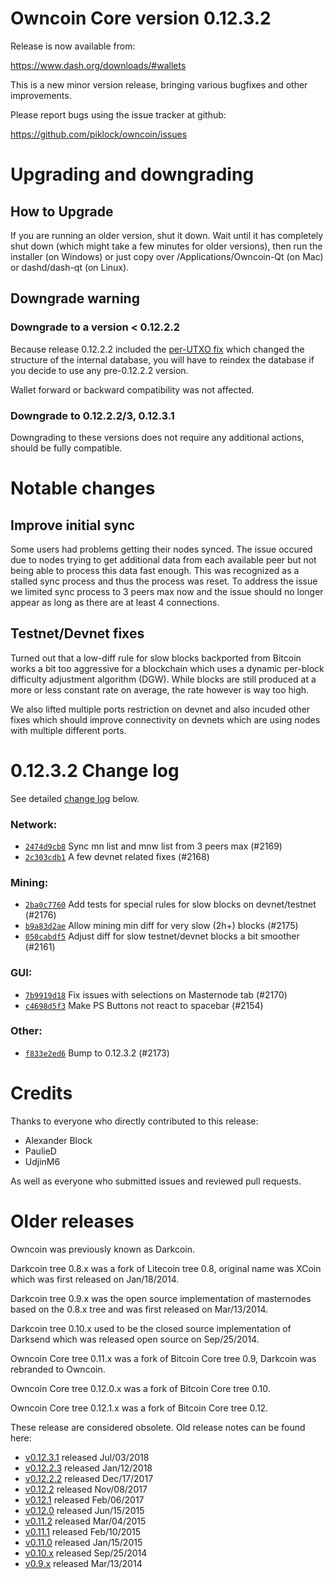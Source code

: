 Owncoin Core version 0.12.3.2
==========================

Release is now available from:

  <https://www.dash.org/downloads/#wallets>

This is a new minor version release, bringing various bugfixes and other
improvements.

Please report bugs using the issue tracker at github:

  <https://github.com/piklock/owncoin/issues>


Upgrading and downgrading
=========================

How to Upgrade
--------------

If you are running an older version, shut it down. Wait until it has completely
shut down (which might take a few minutes for older versions), then run the
installer (on Windows) or just copy over /Applications/Owncoin-Qt (on Mac) or
dashd/dash-qt (on Linux).

Downgrade warning
-----------------

### Downgrade to a version < 0.12.2.2

Because release 0.12.2.2 included the [per-UTXO fix](release-notes/dash/release-notes-0.12.2.2.md#per-utxo-fix)
which changed the structure of the internal database, you will have to reindex
the database if you decide to use any pre-0.12.2.2 version.

Wallet forward or backward compatibility was not affected.

### Downgrade to 0.12.2.2/3, 0.12.3.1

Downgrading to these versions does not require any additional actions, should be
fully compatible.


Notable changes
===============

Improve initial sync
--------------------

Some users had problems getting their nodes synced. The issue occured due to nodes trying to
get additional data from each available peer but not being able to process this data fast enough.
This was recognized as a stalled sync process and thus the process was reset. To address the issue
we limited sync process to 3 peers max now and the issue should no longer appear as long as there
are at least 4 connections.

Testnet/Devnet fixes
--------------------

Turned out that a low-diff rule for slow blocks backported from Bitcoin works a bit too aggressive for
a blockchain which uses a dynamic per-block difficulty adjustment algorithm (DGW). While blocks are still
produced at a more or less constant rate on average, the rate however is way too high.

We also lifted multiple ports restriction on devnet and also incuded other fixes which should improve
connectivity on devnets which are using nodes with multiple different ports.


0.12.3.2 Change log
===================

See detailed [change log](https://github.com/piklock/owncoin/compare/v0.12.3.1...dashpay:v0.12.3.2) below.

### Network:
- [`2474d9cb8`](https://github.com/piklock/owncoin/commit/2474d9cb8) Sync mn list and mnw list from 3 peers max (#2169)
- [`2c303cdb1`](https://github.com/piklock/owncoin/commit/2c303cdb1) A few devnet related fixes (#2168)

### Mining:
- [`2ba0c7760`](https://github.com/piklock/owncoin/commit/2ba0c7760) Add tests for special rules for slow blocks on devnet/testnet (#2176)
- [`b9a83d2ae`](https://github.com/piklock/owncoin/commit/b9a83d2ae) Allow mining min diff for very slow (2h+) blocks (#2175)
- [`050cabdf5`](https://github.com/piklock/owncoin/commit/050cabdf5) Adjust diff for slow testnet/devnet blocks a bit smoother (#2161)

### GUI:
- [`7b9919d18`](https://github.com/piklock/owncoin/commit/7b9919d18) Fix issues with selections on Masternode tab (#2170)
- [`c4698d5f3`](https://github.com/piklock/owncoin/commit/c4698d5f3) Make PS Buttons not react to spacebar (#2154)

### Other:
- [`f833e2ed6`](https://github.com/piklock/owncoin/commit/f833e2ed6) Bump to 0.12.3.2 (#2173)


Credits
=======

Thanks to everyone who directly contributed to this release:

- Alexander Block
- PaulieD
- UdjinM6

As well as everyone who submitted issues and reviewed pull requests.


Older releases
==============

Owncoin was previously known as Darkcoin.

Darkcoin tree 0.8.x was a fork of Litecoin tree 0.8, original name was XCoin
which was first released on Jan/18/2014.

Darkcoin tree 0.9.x was the open source implementation of masternodes based on
the 0.8.x tree and was first released on Mar/13/2014.

Darkcoin tree 0.10.x used to be the closed source implementation of Darksend
which was released open source on Sep/25/2014.

Owncoin Core tree 0.11.x was a fork of Bitcoin Core tree 0.9,
Darkcoin was rebranded to Owncoin.

Owncoin Core tree 0.12.0.x was a fork of Bitcoin Core tree 0.10.

Owncoin Core tree 0.12.1.x was a fork of Bitcoin Core tree 0.12.

These release are considered obsolete. Old release notes can be found here:

- [v0.12.3.1](https://github.com/piklock/owncoin/blob/master/doc/release-notes/dash/release-notes-0.12.3.1.md) released Jul/03/2018
- [v0.12.2.3](https://github.com/piklock/owncoin/blob/master/doc/release-notes/dash/release-notes-0.12.2.3.md) released Jan/12/2018
- [v0.12.2.2](https://github.com/piklock/owncoin/blob/master/doc/release-notes/dash/release-notes-0.12.2.2.md) released Dec/17/2017
- [v0.12.2](https://github.com/piklock/owncoin/blob/master/doc/release-notes/dash/release-notes-0.12.2.md) released Nov/08/2017
- [v0.12.1](https://github.com/piklock/owncoin/blob/master/doc/release-notes/dash/release-notes-0.12.1.md) released Feb/06/2017
- [v0.12.0](https://github.com/piklock/owncoin/blob/master/doc/release-notes/dash/release-notes-0.12.0.md) released Jun/15/2015
- [v0.11.2](https://github.com/piklock/owncoin/blob/master/doc/release-notes/dash/release-notes-0.11.2.md) released Mar/04/2015
- [v0.11.1](https://github.com/piklock/owncoin/blob/master/doc/release-notes/dash/release-notes-0.11.1.md) released Feb/10/2015
- [v0.11.0](https://github.com/piklock/owncoin/blob/master/doc/release-notes/dash/release-notes-0.11.0.md) released Jan/15/2015
- [v0.10.x](https://github.com/piklock/owncoin/blob/master/doc/release-notes/dash/release-notes-0.10.0.md) released Sep/25/2014
- [v0.9.x](https://github.com/piklock/owncoin/blob/master/doc/release-notes/dash/release-notes-0.9.0.md) released Mar/13/2014

